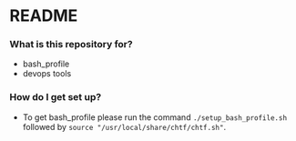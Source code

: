 # README #

### What is this repository for? ###

* bash_profile
* devops tools

### How do I get set up? ###

* To get bash_profile please run the command `./setup_bash_profile.sh` followed by `source "/usr/local/share/chtf/chtf.sh"`.

